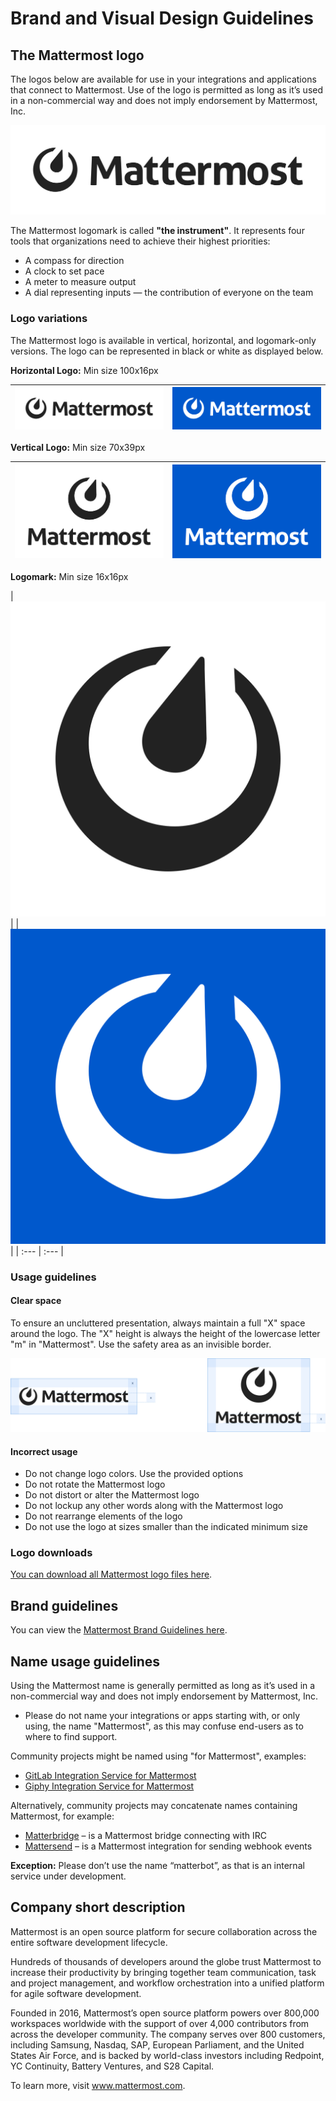 # Brand and Visual Design Guidelines

## The Mattermost logo

The logos below are available for use in your integrations and applications that connect to Mattermost. Use of the logo is permitted as long as it’s used in a non-commercial way and does not imply endorsement by Mattermost, Inc.

![](../../../../../.gitbook/assets/logoHorizontal.svg)

The Mattermost logomark is called **"the instrument"**. It represents four tools that organizations need to achieve their highest priorities:

* A compass for direction
* A clock to set pace
* A meter to measure output
* A dial representing inputs — the contribution of everyone on the team

### Logo variations

The Mattermost logo is available in vertical, horizontal, and logomark-only versions. The logo can be represented in black or white as displayed below.

**Horizontal Logo:** Min size 100x16px

| ![](../../../../../.gitbook/assets/logoHorizontal.svg) | ![](../../../../../.gitbook/assets/logoHorizontalWhite.svg) |
| :--- | :--- |


**Vertical Logo:** Min size 70x39px

| ![](../../../../../.gitbook/assets/logoVertical.svg) | ![](../../../../../.gitbook/assets/logoVerticalWhite.svg) |
| :--- | :--- |


**Logomark:** Min size 16x16px

| ![](../../../../../.gitbook/assets/icon.svg) | | ![](../../../../../.gitbook/assets/iconWhite.svg) |
| :--- | :--- |

### Usage guidelines

#### Clear space

To ensure an uncluttered presentation, always maintain a full "X" space around the logo. The "X" height is always the height of the lowercase letter "m" in "Mattermost". Use the safety area as an invisible border.

![](../../../../../.gitbook/assets/brand-and-visual-design-guidelines-logos-clearspace.png)

#### Incorrect usage

* Do not change logo colors. Use the provided options
* Do not rotate the Mattermost logo
* Do not distort or alter the Mattermost logo
* Do not lockup any other words along with the Mattermost logo
* Do not rearrange elements of the logo
* Do not use the logo at sizes smaller than the indicated minimum size

### Logo downloads

[You can download all Mattermost logo files here](http://mattermost.com/wp-content/uploads/2021/10/Mattermost_Logo.zip).

## Brand guidelines

You can view the [Mattermost Brand Guidelines here](https://mattermost.com/wp-content/uploads/2021/09/Mattermost_Brand_Guidelines.pdf).

## Name usage guidelines

Using the Mattermost name is generally permitted as long as it’s used in a non-commercial way and does not imply endorsement by Mattermost, Inc.

* Please do not name your integrations or apps starting with, or only using, the name "Mattermost", as this may confuse end-users as to where to find support.

Community projects might be named using "for Mattermost", examples:

* [GitLab Integration Service for Mattermost](https://github.com/mattermost/mattermost-integration-gitlab)
* [Giphy Integration Service for Mattermost](https://github.com/mattermost/mattermost-integration-giphy)

Alternatively, community projects may concatenate names containing Mattermost, for example:

* [Matterbridge](https://github.com/42wim/matterbridge) – is a Mattermost bridge connecting with IRC
* [Mattersend](https://github.com/mtorromeo/mattersend) – is a Mattermost integration for sending webhook events

**Exception:** Please don’t use the name “matterbot”, as that is an internal service under development.

## Company short description

Mattermost is an open source platform for secure collaboration across the entire software development lifecycle.

Hundreds of thousands of developers around the globe trust Mattermost to increase their productivity by bringing together team communication, task and project management, and workflow orchestration into a unified platform for agile software development.

Founded in 2016, Mattermost’s open source platform powers over 800,000 workspaces worldwide with the support of over 4,000 contributors from across the developer community. The company serves over 800 customers, including Samsung, Nasdaq, SAP, European Parliament, and the United States Air Force, and is backed by world-class investors including Redpoint, YC Continuity, Battery Ventures, and S28 Capital.

To learn more, visit www.mattermost.com.
